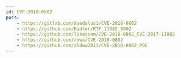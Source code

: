 ```yaml
---
id: CVE-2018-0802
pocs:
    - https://gitlab.com/daedalus1/CVE-2018-0802
    - https://github.com/Ridter/RTF_11882_0802
    - https://github.com/likescam/CVE-2018-0802_CVE-2017-11882
    - https://github.com/rxwx/CVE-2018-0802
    - https://github.com/zldww2011/CVE-2018-0802_POC
---
```

